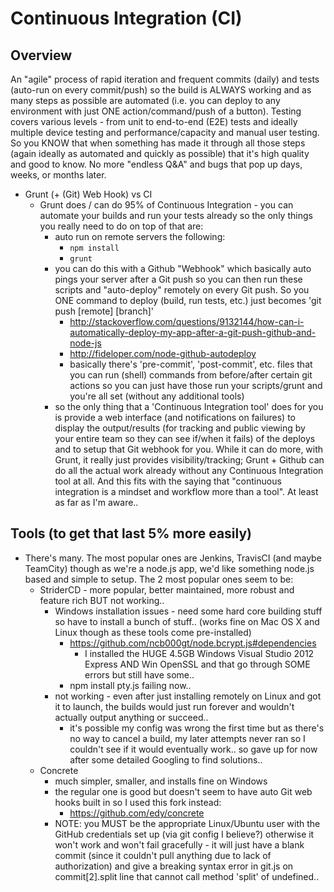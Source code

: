# Continuous Integration (CI)

## Overview
An "agile" process of rapid iteration and frequent commits (daily) and tests (auto-run on every commit/push) so the build is ALWAYS working and as many steps as possible are automated (i.e. you can deploy to any environment with just ONE action/command/push of a button). Testing covers various levels - from unit to end-to-end (E2E) tests and ideally multiple device testing and performance/capacity and manual user testing. So you KNOW that when something has made it through all those steps (again ideally as automated and quickly as possible) that it's high quality and good to know. No more "endless Q&A" and bugs that pop up days, weeks, or months later.

- Grunt (+ (Git) Web Hook) vs CI
	- Grunt does / can do 95% of Continuous Integration - you can automate your builds and run your tests already so the only things you really need to do on top of that are:
		- auto run on remote servers the following:
			- `npm install`
			- `grunt`
		- you can do this with a Github "Webhook" which basically auto pings your server after a Git push so you can then run these scripts and "auto-deploy" remotely on every Git push. So you ONE command to deploy (build, run tests, etc.) just becomes 'git push [remote] [branch]'
			- http://stackoverflow.com/questions/9132144/how-can-i-automatically-deploy-my-app-after-a-git-push-github-and-node-js
			- http://fideloper.com/node-github-autodeploy
			- basically there's 'pre-commit', 'post-commit', etc. files that you can run (shell) commands from before/after certain git actions so you can just have those run your scripts/grunt and you're all set (without any additional tools)
		- so the only thing that a 'Continuous Integration tool' does for you is provide a web interface (and notifications on failures) to display the output/results (for tracking and public viewing by your entire team so they can see if/when it fails) of the deploys and to setup that Git webhook for you. While it can do more, with Grunt, it really just provides visibility/tracking; Grunt + Github can do all the actual work already without any Continuous Integration tool at all. And this fits with the saying that "continuous integration is a mindset and workflow more than a tool". At least as far as I'm aware..

## Tools (to get that last 5% more easily)
- There's many. The most popular ones are Jenkins, TravisCI (and maybe TeamCity) though as we're a node.js app, we'd like something node.js based and simple to setup. The 2 most popular ones seem to be:
	- StriderCD - more popular, better maintained, more robust and feature rich BUT not working..
		- Windows installation issues - need some hard core building stuff so have to install a bunch of stuff.. (works fine on Mac OS X and Linux though as these tools come pre-installed)
			- https://github.com/ncb000gt/node.bcrypt.js#dependencies
				- I installed the HUGE 4.5GB Windows Visual Studio 2012 Express AND Win OpenSSL and that go through SOME errors but still have some..
			- npm install pty.js failing now..
		- not working - even after just installing remotely on Linux and got it to launch, the builds would just run forever and wouldn't actually output anything or succeed..
			- it's possible my config was wrong the first time but as there's no way to cancel a build, my later attempts never ran so I couldn't see if it would eventually work.. so gave up for now after some detailed Googling to find solutions..
	- Concrete
		- much simpler, smaller, and installs fine on Windows
		- the regular one is good but doesn't seem to have auto Git web hooks built in so I used this fork instead:
			- https://github.com/edy/concrete
		- NOTE: you MUST be the appropriate Linux/Ubuntu user with the GitHub credentials set up (via git config I believe?) otherwise it won't work and won't fail gracefully - it will just have a blank commit (since it couldn't pull anything due to lack of authorization) and give a breaking syntax error in git.js on commit[2].split line that cannot call method 'split' of undefined..